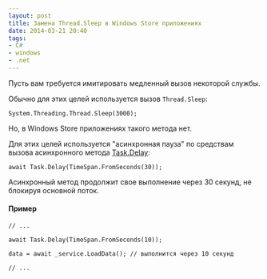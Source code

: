 ```yaml
---
layout: post
title: Замена Thread.Sleep в Windows Store приложениях
date: 2014-03-21 20:40
tags:
- C#
- windows
- .net
---
```


Пусть вам требуется имитировать медленный вызов некоторой службы.

Обычно для этих целей используется вызов `Thread.Sleep`:

```
System.Threading.Thread.Sleep(3000);
```

Но, в Windows Store приложениях такого метода нет.

Для этих целей используется "асинхронная пауза" по средствам вызова асинхронного метода [Task.Delay](http://msdn.microsoft.com/en-us/library/system.threading.tasks.task.delay.aspx):

```
await Task.Delay(TimeSpan.FromSeconds(30));
```

Асинхронный метод продолжит свое выполнение через 30 секунд, не блокируя основной поток.

#### Пример

```
// ...

await Task.Delay(TimeSpan.FromSeconds(10));

data = await _service.LoadData(); // выполнится через 10 секунд

// ...
```
